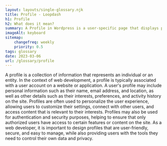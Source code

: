 ```yaml
--- 
layout: layouts/single-glossary.njk
title: Profile - Loopdash
h1: Profile
h2: What does it mean?
summary: A Profile in Wordpress is a user-specific page that displays personal information and settings for each individual user.
imageAlt: keyboard
sitemap:
	changefreq: weekly
	priority: 0.5
tags: glossary
date: 2023-03-06
url: /glossary/profile
---
```


A profile is a collection of information that represents an individual or an entity. In the context of web development, a profile is typically associated with a user account on a website or application. A user's profile may include personal information such as their name, email address, and location, as well as other details such as their interests, preferences, and activity history on the site. Profiles are often used to personalize the user experience, allowing users to customize their settings, connect with other users, and access content that is relevant to their interests. Profiles may also be used for authentication and security purposes, helping to ensure that only authorized users have access to certain features or content on the site. As a web developer, it is important to design profiles that are user-friendly, secure, and easy to manage, while also providing users with the tools they need to control their own data and privacy.